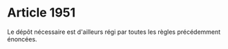 # Article 1951

Le dépôt nécessaire est d'ailleurs régi par toutes les règles précédemment énoncées.

